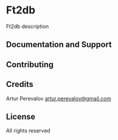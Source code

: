 Ft2db
================

Ft2db description

Documentation and Support
-------------------------

Contributing
------------

Credits
-------

Artur Perevalov artur.perevalov@gmail.com

License
-------

All rights reserved